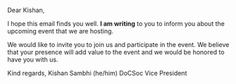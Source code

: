 Dear Kishan,

I hope this email finds you well. **I am writing** to you to inform you about the upcoming event that we are hosting.

We would like to invite you to join us and participate in the event. We believe that your presence will add value to the event and we would be honored to have you with us.

Kind regards,
Kishan Sambhi (he/him)
DoCSoc Vice President
<signature />